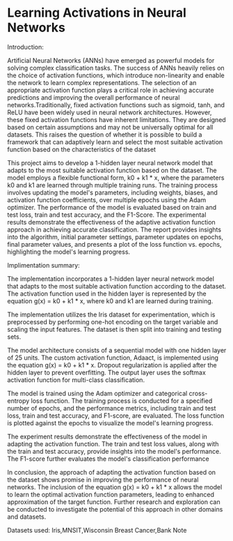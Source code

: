 # Learning Activations in Neural Networks

Introduction:

Artificial Neural Networks (ANNs) have emerged as powerful models for solving complex classification tasks. The success of ANNs heavily relies on the choice of activation functions, which introduce non-linearity and enable the network to learn complex representations. The selection of an appropriate activation function plays a critical role in achieving accurate predictions and improving the overall performance of neural networks.Traditionally, fixed activation functions such as sigmoid, tanh, and ReLU have been widely used in neural network architectures. However, these fixed activation functions have inherent limitations. They are designed based on certain assumptions and may not be universally optimal for all datasets. This raises the question of whether it is possible to build a framework that can adaptively learn and select the most suitable activation function based on the characteristics of the dataset

This project aims to develop a 1-hidden layer neural network model that adapts to the most suitable activation function based on the dataset. The model employs a flexible functional form, k0 + k1 * x, where the parameters k0 and k1 are learned through multiple training runs. The training process involves updating the model's parameters, including weights, biases, and activation function coefficients, over multiple epochs using the Adam optimizer. The performance of the model is evaluated based on train and test loss, train and test accuracy, and the F1-Score. The experimental results demonstrate the effectiveness of the adaptive activation function approach in achieving accurate classification. The report provides insights into the algorithm, initial parameter settings, parameter updates on epochs, final parameter values, and presents a plot of the loss function vs. epochs, highlighting the model's learning progress.

Implimentation summary:

The implementation incorporates a 1-hidden layer neural network model that adapts to the most suitable activation function according to the dataset. The activation function used in the hidden layer is represented by the equation g(x) = k0 + k1 * x, where k0 and k1 are learned during training.

The implementation utilizes the Iris dataset for experimentation, which is preprocessed by performing one-hot encoding on the target variable and scaling the input features. The dataset is then split into training and testing sets.

The model architecture consists of a sequential model with one hidden layer of 25 units. The custom activation function, Adaact, is implemented using the equation g(x) = k0 + k1 * x. Dropout regularization is applied after the hidden layer to prevent overfitting. The output layer uses the softmax activation function for multi-class classification.

The model is trained using the Adam optimizer and categorical cross-entropy loss function. The training process is conducted for a specified number of epochs, and the performance metrics, including train and test loss, train and test accuracy, and F1-score, are evaluated. The loss function is plotted against the epochs to visualize the model's learning progress.

The experiment results demonstrate the effectiveness of the model in adapting the activation function. The train and test loss values, along with the train and test accuracy, provide insights into the model's performance. The F1-score further evaluates the model's classification performance

In conclusion, the approach of adapting the activation function based on the dataset shows promise in improving the performance of neural networks. The inclusion of the equation g(x) = k0 + k1 * x allows the model to learn the optimal activation function parameters, leading to enhanced approximation of the target function. Further research and exploration can be conducted to investigate the potential of this approach in other domains and datasets.

Datasets used: Iris,MNSIT,Wisconsin Breast Cancer,Bank Note

